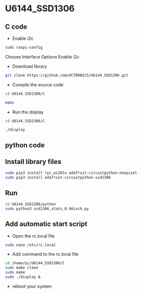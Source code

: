 # U6144_SSD1306
## C code
-  Enable i2c 
```bash
sudo raspi-config
```
Choose Interface Options 
Enable i2c
- Download library 
```bash
git clone https://github.com/UCTRONICS/U6144_SSD1306.git
```
- Compile the source code 
```bash
cd U6144_SSD1306/C 
```
```bash
make 
```
- Run the display

```bash 
cd U6144_SSD1306/C 
```
```bash 
./display 
```

## python code

## Install library files
```bash
sudo pip3 install rpi_ws281x adafruit-circuitpython-neopixel
sudo pip3 install adafruit-circuitpython-ssd1306
```
## Run
```bash
cd U6144_SSD1306/python
sudo python3 ssd1306_stats_0.96inch.py
```
## Add automatic start script
- Open the rc.local file 
```bash
sudo nano /etc/rc.local
```
- Add command to the rc.local file
```bash
cd /home/pi/U6144_SSD1306/C 
sudo make clean 
sudo make 
sudo ./display &
```
- reboot your system

